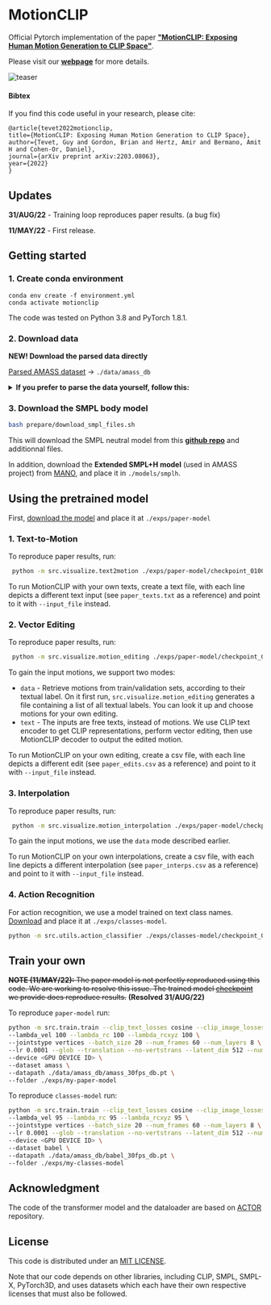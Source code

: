 # MotionCLIP

Official Pytorch implementation of the paper [**"MotionCLIP: Exposing Human Motion Generation to CLIP Space"**](http://arxiv.org/abs/2203.08063).

Please visit our [**webpage**](https://guytevet.github.io/motionclip-page/) for more details.

![teaser](visuals/clouds_white_bg.png)

#### Bibtex
If you find this code useful in your research, please cite:

```
@article{tevet2022motionclip,
title={MotionCLIP: Exposing Human Motion Generation to CLIP Space},
author={Tevet, Guy and Gordon, Brian and Hertz, Amir and Bermano, Amit H and Cohen-Or, Daniel},
journal={arXiv preprint arXiv:2203.08063},
year={2022}
}
```

## Updates

**31/AUG/22** - Training loop reproduces paper results. (a bug fix)

**11/MAY/22** - First release.

## Getting started
### 1. Create conda environment

```
conda env create -f environment.yml
conda activate motionclip
```

The code was tested on Python 3.8 and PyTorch 1.8.1.

### 2. Download data

**NEW! Download the parsed data directly**

[Parsed AMASS dataset](https://drive.google.com/drive/folders/18guyyud1iobxASZxoGe-798mOxNBKGWf?usp=sharing) -> `./data/amass_db`

<details>
  <summary><b>If you prefer to parse the data yourself, follow this:</b></summary>

  Download and unzip the above datasets and place them correspondingly:
* [AMASS](https://amass.is.tue.mpg.de/) -> `./data/amass` (Download the SMPL+H version for each dataset separately, please note to download ALL the dataset in AMASS website)
* [BABEL](https://babel.is.tue.mpg.de/) -> `./data/babel_v1.0_release`
* [Rendered AMASS images](https://drive.google.com/file/d/1F8VLY4AC2XPaV3DqKZefQJNWn4KY2z_c/view?usp=sharing) -> `./data/render`

  Then, process the three datasets into a unified dataset with `(text, image, motion)` triplets:

To parse acording to the AMASS split (for all applications except action recognition), run:
```bash
python -m src.datasets.amass_parser --dataset_name amass
```

**Only if** you intend to use **Action Recognition**, run also:
```bash
python -m src.datasets.amass_parser --dataset_name babel
```

</details>


### 3. Download the SMPL body model

```bash
bash prepare/download_smpl_files.sh
```
This will download the SMPL neutral model from this [**github repo**](https://github.com/classner/up/blob/master/models/3D/basicModel_neutral_lbs_10_207_0_v1.0.0.pkl) and additionnal files.

In addition, download the **Extended SMPL+H model** (used in AMASS project) from [MANO](https://mano.is.tue.mpg.de/), and place it in `./models/smplh`.


## Using the pretrained model

First, [download the model](https://drive.google.com/file/d/1VTIN0kJd2-0NW1sKckKgXddwl4tFZVDp/view?usp=sharing) and place it at `./exps/paper-model`

### 1. Text-to-Motion

To reproduce paper results, run:
```bash
 python -m src.visualize.text2motion ./exps/paper-model/checkpoint_0100.pth.tar --input_file assets/paper_texts.txt
```

To run MotionCLIP with your own texts, create a text file, with each line depicts a different text input (see `paper_texts.txt` as a reference) and point to it with `--input_file` instead.


### 2. Vector Editing

To reproduce paper results, run:
```bash
 python -m src.visualize.motion_editing ./exps/paper-model/checkpoint_0100.pth.tar --input_file assets/paper_edits.csv
```

To gain the input motions, we support two modes:
* `data` - Retrieve motions from train/validation sets, according to their textual label. On it first run, `src.visualize.motion_editing` generates a file containing a list of all textual labels. You can look it up and choose motions for your own editing.
* `text` - The inputs are free texts, instead of motions. We use CLIP text encoder to get CLIP representations, perform vector editing, then use MotionCLIP decoder to output the edited motion.

To run MotionCLIP on your own editing, create a csv file, with each line depicts a different edit (see `paper_edits.csv` as a reference) and point to it with `--input_file` instead.

### 3. Interpolation

To reproduce paper results, run:
```bash
 python -m src.visualize.motion_interpolation ./exps/paper-model/checkpoint_0100.pth.tar --input_file assets/paper_interps.csv
```

To gain the input motions, we use the `data` mode described earlier.

To run MotionCLIP on your own interpolations, create a csv file, with each line depicts a different interpolation (see `paper_interps.csv` as a reference) and point to it with `--input_file` instead.


### 4. Action Recognition

For action recognition, we use a model trained on text class names. [Download](https://drive.google.com/file/d/1koQMhpqmoffIB0C0P99a8l23YLGfthJ4/view?usp=sharing) and place it at `./exps/classes-model`.
 
```bash
python -m src.utils.action_classifier ./exps/classes-model/checkpoint_0200.pth.tar
```



## Train your own

~~**NOTE (11/MAY/22):** 
The paper model is not perfectly reproduced using this code. We are working to resolve this issue. 
The trained model [checkpoint](https://drive.google.com/file/d/1VTIN0kJd2-0NW1sKckKgXddwl4tFZVDp/view?usp=sharing) we provide does reproduce results.~~ **(Resolved 31/AUG/22)**

To reproduce `paper-model` run:
```bash
python -m src.train.train --clip_text_losses cosine --clip_image_losses cosine --pose_rep rot6d \
--lambda_vel 100 --lambda_rc 100 --lambda_rcxyz 100 \
--jointstype vertices --batch_size 20 --num_frames 60 --num_layers 8 \
--lr 0.0001 --glob --translation --no-vertstrans --latent_dim 512 --num_epochs 100 --snapshot 10 \
--device <GPU DEVICE ID> \
--dataset amass \
--datapath ./data/amass_db/amass_30fps_db.pt \
--folder ./exps/my-paper-model
```

To reproduce `classes-model` run:
```bash
python -m src.train.train --clip_text_losses cosine --clip_image_losses cosine --pose_rep rot6d \
--lambda_vel 95 --lambda_rc 95 --lambda_rcxyz 95 \
--jointstype vertices --batch_size 20 --num_frames 60 --num_layers 8 \
--lr 0.0001 --glob --translation --no-vertstrans --latent_dim 512 --num_epochs 200 --snapshot 10 \
--device <GPU DEVICE ID> \
--dataset babel \
--datapath ./data/amass_db/babel_30fps_db.pt \
--folder ./exps/my-classes-model
```

## Acknowledgment

The code of the transformer model and the dataloader are based on [ACTOR](https://github.com/Mathux/ACTOR) repository. 

## License
This code is distributed under an [MIT LICENSE](LICENSE).

Note that our code depends on other libraries, including CLIP, SMPL, SMPL-X, PyTorch3D, and uses datasets which each have their own respective licenses that must also be followed.
